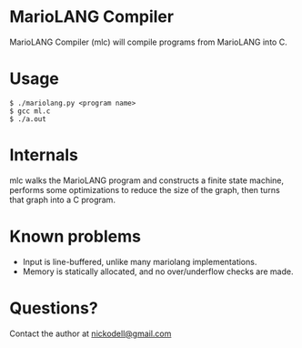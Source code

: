 # MarioLANG Compiler

MarioLANG Compiler (mlc) will compile programs from MarioLANG into C.

# Usage

    $ ./mariolang.py <program name>
    $ gcc ml.c
    $ ./a.out

# Internals

mlc walks the MarioLANG program and constructs a finite state machine, performs some optimizations to reduce the size of the graph, then turns that graph into a C program.

# Known problems

* Input is line-buffered, unlike many mariolang implementations.
* Memory is statically allocated, and no over/underflow checks are made.

# Questions?

Contact the author at nickodell@gmail.com
